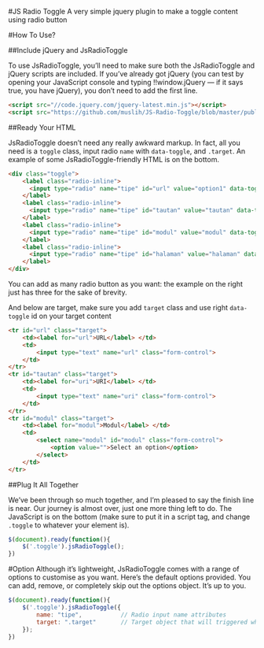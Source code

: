 #JS Radio Toggle
A very simple jquery plugin to make a toggle content using radio button

#How To Use?

##Include jQuery and JsRadioToggle

To use JsRadioToggle, you’ll need to make sure both the JsRadioToggle and jQuery scripts are included. If you’ve already got jQuery (you can test by opening your JavaScript console and typing !!window.jQuery — if it says true, you have jQuery), you don’t need to add the first line.

```html
<script src="//code.jquery.com/jquery-latest.min.js"></script>
<script src="https://github.com/muslih/JS-Radio-Toggle/blob/master/public/jsradiotoggle.js"></script>
```

##Ready Your HTML

JsRadioToggle doesn’t need any really awkward markup. In fact, all you need is a `toggle` class, input radio `name` with `data-toggle`, and `.target`. An example of some JsRadioToggle-friendly HTML is on the bottom.

```html
<div class="toggle">
	<label class="radio-inline">
	  <input type="radio" name="tipe" id="url" value="option1" data-toggle="#url"> URL
	</label>
	<label class="radio-inline">
	  <input type="radio" name="tipe" id="tautan" value="tautan" data-toggle="#tautan" > Tautan dalam situs(URI)
	</label>
	<label class="radio-inline">
	  <input type="radio" name="tipe" id="modul" value="modul" data-toggle="#modul"> Modul
	</label>
	<label class="radio-inline">
	  <input type="radio" name="tipe" id="halaman" value="halaman" data-toggle="#halaman"> Halaman
	</label>
</div>
```
You can add as many radio button as you want: the example on the right just has three for the sake of brevity.

And below are target, make sure you add `target` class and use right `data-toggle` id on your target content
```html
<tr id="url" class="target">
	<td><label for="url">URL</label> </td>
	<td>
		<input type="text" name="url" class="form-control">
	</td>
</tr>
<tr id="tautan" class="target">
	<td><label for="uri">URI</label> </td>
	<td>
		<input type="text" name="uri" class="form-control">
	</td>
</tr>
<tr id="modul" class="target">
	<td><label for="modul">Modul</label> </td>
	<td>
		<select name="modul" id="modul" class="form-control">
			<option value="">Select an option</option>
		</select>
	</td>
</tr>
```

##Plug It All Together

We’ve been through so much together, and I’m pleased to say the finish line is near. Our journey is almost over, just one more thing left to do. The JavaScript is on the bottom (make sure to put it in a script tag, and change `.toggle` to whatever your element is).

```javascript
$(document).ready(function(){
	$('.toggle').jsRadioToggle();
})
```

#Option
Although it’s lightweight, JsRadioToggle comes with a range of options to customise as you want. Here’s the default options provided. You can add, remove, or completely skip out the options object. It’s up to you.

```javascript
$(document).ready(function(){
	$('.toggle').jsRadioToggle({
		name: "tipe",			// Radio input name attributes
		target: ".target"		// Target object that will triggered when radio clicked
	});
})
```

